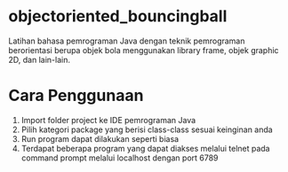 # objectoriented_bouncingball
Latihan bahasa pemrograman Java dengan teknik pemrograman berorientasi berupa objek bola menggunakan library frame, objek graphic 2D, dan lain-lain.

# Cara Penggunaan
1. Import folder project ke IDE pemrograman Java
2. Pilih kategori package yang berisi class-class sesuai keinginan anda
3. Run program dapat dilakukan seperti biasa 
4. Terdapat beberapa program yang dapat diakses melalui telnet pada command prompt melalui localhost dengan port 6789 
